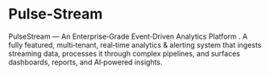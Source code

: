 # Pulse-Stream
PulseStream — An Enterprise‑Grade Event‑Driven Analytics Platform . A fully featured, multi‑tenant, real‑time analytics &amp; alerting system that ingests streaming data, processes it through complex pipelines, and surfaces dashboards, reports, and AI‑powered insights.
